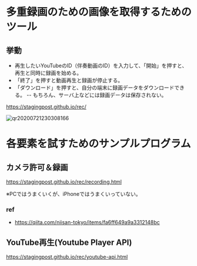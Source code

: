 # 多重録画のための画像を取得するためのツール

## 挙動

- 再生したいYouTubeのID（伴奏動画のID）を入力して、「開始」を押すと、再生と同時に録画を始める。
- 「終了」を押すと動画再生と録画が停止する。
- 「ダウンロード」を押すと、自分の端末に録画データをダウンロードできる。
-- もちろん、サーバ上などには録画データは保存されない。

https://stagingpost.github.io/rec/

![qr20200721230308166](https://user-images.githubusercontent.com/3211869/88141599-defe6f80-cc2e-11ea-9a7e-f9c0e4310204.png)

# 各要素を試すためのサンプルプログラム
## カメラ許可＆録画
https://stagingpost.github.io/rec/recording.html

※PCではうまくいくが、iPhoneではうまくいっていない。

### ref
- https://qiita.com/niisan-tokyo/items/fa6ff649a9a3312148bc

## YouTube再生(Youtube Player API)
https://stagingpost.github.io/rec/youtube-api.html

